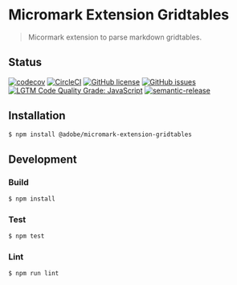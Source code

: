 # Micromark Extension Gridtables

> Micormark extension to parse markdown gridtables.

## Status
[![codecov](https://img.shields.io/codecov/c/github/adobe/micromark-extension-gridtables.svg)](https://codecov.io/gh/adobe/micromark-extension-gridtables)
[![CircleCI](https://img.shields.io/circleci/project/github/adobe/micromark-extension-gridtables.svg)](https://circleci.com/gh/adobe/micromark-extension-gridtables)
[![GitHub license](https://img.shields.io/github/license/adobe/micromark-extension-gridtables.svg)](https://github.com/adobe/micromark-extension-gridtables/blob/master/LICENSE.txt)
[![GitHub issues](https://img.shields.io/github/issues/adobe/micromark-extension-gridtables.svg)](https://github.com/adobe/micromark-extension-gridtables/issues)
[![LGTM Code Quality Grade: JavaScript](https://img.shields.io/lgtm/grade/javascript/g/adobe/micromark-extension-gridtables.svg?logo=lgtm&logoWidth=18)](https://lgtm.com/projects/g/adobe/micromark-extension-gridtables)
[![semantic-release](https://img.shields.io/badge/%20%20%F0%9F%93%A6%F0%9F%9A%80-semantic--release-e10079.svg)](https://github.com/semantic-release/semantic-release)

## Installation

```bash
$ npm install @adobe/micromark-extension-gridtables
```

## Development

### Build

```bash
$ npm install
```

### Test

```bash
$ npm test
```

### Lint

```bash
$ npm run lint
```
